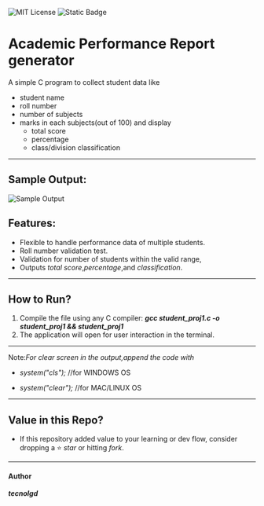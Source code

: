 ![MIT License](https://img.shields.io/github/license/tecnolgd/ACADEMIC-PERFORMANCE_GEN?style=flat)
![Static Badge](https://img.shields.io/badge/Open-Source-blue)


# Academic Performance  Report generator


A simple C program to collect student data like 
* student name
* roll number
* number of subjects
* marks in each subjects(out of 100) 
and display
   * total score
   * percentage 
   * class/division classification
---
## Sample Output:

![Sample Output](output_screenshots/academic_report_output.png)


## Features:
* Flexible to handle performance data of multiple students.
* Roll number validation test.
* Validation for number of students  within the valid range,
* Outputs *total score*,*percentage*,and *classification*.
---

## How to Run?
1) Compile the file using any C compiler:
***gcc student_proj1.c -o student_proj1 && student_proj1***
2) The application will open for user interaction in the terminal.
---
Note:*For clear screen in the output,append the code with*

* *system("cls");*
//for WINDOWS OS

* *system("clear");*
//for MAC/LINUX OS  

---

## Value in this Repo?     
* If this repository added value to your learning or dev flow, consider dropping a ⭐ *star* or hitting *fork*.
---

#### Author
***tecnolgd***

